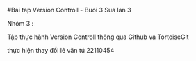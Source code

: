 #Bai tap Version Controll - Buoi 3 Sua lan 3

Nhóm 3 :  

Tập thực hành Version Controll thông qua Github va TortoiseGit

thực hiện thay đổi
lê văn tú 22110454
